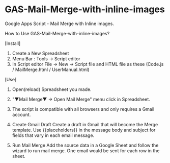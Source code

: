 # GAS-Mail-Merge-with-inline-images
Google Apps Script - Mail Merge with Inline images.

How to Use GAS-Mail-Merge-with-inline-images?

[Install]
1. Create a New Spreadsheet
2. Menu Bar : Tools -> Script editor
3. In Script editor File -> New -> Script file and HTML file as these (Code.js / MailMerge.html / UserManual.html)


[Use]

1. Open(reload) Spreadsheet you made.
2. "▼Mail Merge▼ -> Open Mail Merge" menu click in Spreadsheet.
3. The script is compatible with all browsers and only requires a Gmail account.

4. Create Gmail Draft
Create a draft in Gmail that will become the Merge template. Use {{placeholders}} in the message body and subject for fields that vary in each email message.

5. Run Mail Merge
Add the source data in a Google Sheet and follow the wizard to run mail merge. One email would be sent for each row in the sheet.
